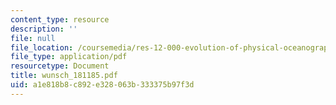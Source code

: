 ```yaml
---
content_type: resource
description: ''
file: null
file_location: /coursemedia/res-12-000-evolution-of-physical-oceanography-spring-2007/a1e818b8c892e328063b333375b97f3d_wunsch_181185.pdf
file_type: application/pdf
resourcetype: Document
title: wunsch_181185.pdf
uid: a1e818b8-c892-e328-063b-333375b97f3d
---
```

